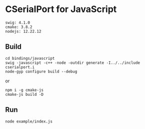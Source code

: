 # CSerialPort for JavaScript

```
swig: 4.1.0
cmake: 3.8.2
nodejs: 12.22.12
```

## Build

```
cd bindings/javascript
swig -javascript -c++ -node -outdir generate -I../../include cserialport.i
node-gyp configure build --debug
```

or

```
npm i -g cmake-js
cmake-js build -D
```

## Run

```
node example/index.js
```


